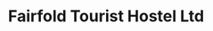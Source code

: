 ---
title: "Fairfold Tourist Hostel Ltd"
address: "24 Sandycove Rd Dun Laoghaire Co. Dublin"
tel: "(01)2805120"
county: "Dublin"
category: "Hostels"
type: "Content"
lat: "53.2858"
lng: "-6.11667"
---